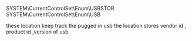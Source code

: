 SYSTEM\CurrentControlSet\Enum\USBSTOR
SYSTEM\CurrentControlSet\Enum\USB

these location keep track the pugged in usb 
the location stores vendor id , product id  ,version of usb 
